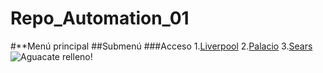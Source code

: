 # Repo_Automation_01
#**Menú principal
##Submenú
###Acceso
1.[Liverpool](www.liverpool.com.mx)
2.[Palacio](www.elpalacio.com.mx)
3.[Sears](www.sears.com.mx)
![Aguacate relleno!](rogarciad/Repo_Automation_01/aguacate_relleno.jpg)


